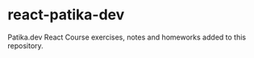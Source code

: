 # react-patika-dev
 Patika.dev React Course exercises, notes and homeworks added to this repository.
